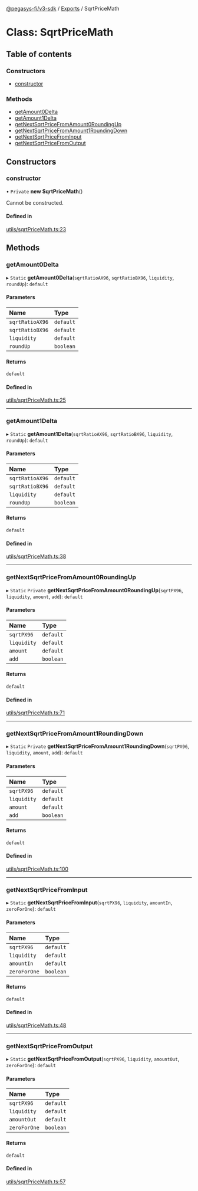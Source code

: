 [@pegasys-fi/v3-sdk](../README.md) / [Exports](../modules.md) / SqrtPriceMath

# Class: SqrtPriceMath

## Table of contents

### Constructors

- [constructor](SqrtPriceMath.md#constructor)

### Methods

- [getAmount0Delta](SqrtPriceMath.md#getamount0delta)
- [getAmount1Delta](SqrtPriceMath.md#getamount1delta)
- [getNextSqrtPriceFromAmount0RoundingUp](SqrtPriceMath.md#getnextsqrtpricefromamount0roundingup)
- [getNextSqrtPriceFromAmount1RoundingDown](SqrtPriceMath.md#getnextsqrtpricefromamount1roundingdown)
- [getNextSqrtPriceFromInput](SqrtPriceMath.md#getnextsqrtpricefrominput)
- [getNextSqrtPriceFromOutput](SqrtPriceMath.md#getnextsqrtpricefromoutput)

## Constructors

### constructor

• `Private` **new SqrtPriceMath**()

Cannot be constructed.

#### Defined in

[utils/sqrtPriceMath.ts:23](https://github.com/Pegasys-fi/v3-sdk/blob/08a7c05/src/utils/sqrtPriceMath.ts#L23)

## Methods

### getAmount0Delta

▸ `Static` **getAmount0Delta**(`sqrtRatioAX96`, `sqrtRatioBX96`, `liquidity`, `roundUp`): `default`

#### Parameters

| Name | Type |
| :------ | :------ |
| `sqrtRatioAX96` | `default` |
| `sqrtRatioBX96` | `default` |
| `liquidity` | `default` |
| `roundUp` | `boolean` |

#### Returns

`default`

#### Defined in

[utils/sqrtPriceMath.ts:25](https://github.com/Pegasys-fi/v3-sdk/blob/08a7c05/src/utils/sqrtPriceMath.ts#L25)

___

### getAmount1Delta

▸ `Static` **getAmount1Delta**(`sqrtRatioAX96`, `sqrtRatioBX96`, `liquidity`, `roundUp`): `default`

#### Parameters

| Name | Type |
| :------ | :------ |
| `sqrtRatioAX96` | `default` |
| `sqrtRatioBX96` | `default` |
| `liquidity` | `default` |
| `roundUp` | `boolean` |

#### Returns

`default`

#### Defined in

[utils/sqrtPriceMath.ts:38](https://github.com/Pegasys-fi/v3-sdk/blob/08a7c05/src/utils/sqrtPriceMath.ts#L38)

___

### getNextSqrtPriceFromAmount0RoundingUp

▸ `Static` `Private` **getNextSqrtPriceFromAmount0RoundingUp**(`sqrtPX96`, `liquidity`, `amount`, `add`): `default`

#### Parameters

| Name | Type |
| :------ | :------ |
| `sqrtPX96` | `default` |
| `liquidity` | `default` |
| `amount` | `default` |
| `add` | `boolean` |

#### Returns

`default`

#### Defined in

[utils/sqrtPriceMath.ts:71](https://github.com/Pegasys-fi/v3-sdk/blob/08a7c05/src/utils/sqrtPriceMath.ts#L71)

___

### getNextSqrtPriceFromAmount1RoundingDown

▸ `Static` `Private` **getNextSqrtPriceFromAmount1RoundingDown**(`sqrtPX96`, `liquidity`, `amount`, `add`): `default`

#### Parameters

| Name | Type |
| :------ | :------ |
| `sqrtPX96` | `default` |
| `liquidity` | `default` |
| `amount` | `default` |
| `add` | `boolean` |

#### Returns

`default`

#### Defined in

[utils/sqrtPriceMath.ts:100](https://github.com/Pegasys-fi/v3-sdk/blob/08a7c05/src/utils/sqrtPriceMath.ts#L100)

___

### getNextSqrtPriceFromInput

▸ `Static` **getNextSqrtPriceFromInput**(`sqrtPX96`, `liquidity`, `amountIn`, `zeroForOne`): `default`

#### Parameters

| Name | Type |
| :------ | :------ |
| `sqrtPX96` | `default` |
| `liquidity` | `default` |
| `amountIn` | `default` |
| `zeroForOne` | `boolean` |

#### Returns

`default`

#### Defined in

[utils/sqrtPriceMath.ts:48](https://github.com/Pegasys-fi/v3-sdk/blob/08a7c05/src/utils/sqrtPriceMath.ts#L48)

___

### getNextSqrtPriceFromOutput

▸ `Static` **getNextSqrtPriceFromOutput**(`sqrtPX96`, `liquidity`, `amountOut`, `zeroForOne`): `default`

#### Parameters

| Name | Type |
| :------ | :------ |
| `sqrtPX96` | `default` |
| `liquidity` | `default` |
| `amountOut` | `default` |
| `zeroForOne` | `boolean` |

#### Returns

`default`

#### Defined in

[utils/sqrtPriceMath.ts:57](https://github.com/Pegasys-fi/v3-sdk/blob/08a7c05/src/utils/sqrtPriceMath.ts#L57)
